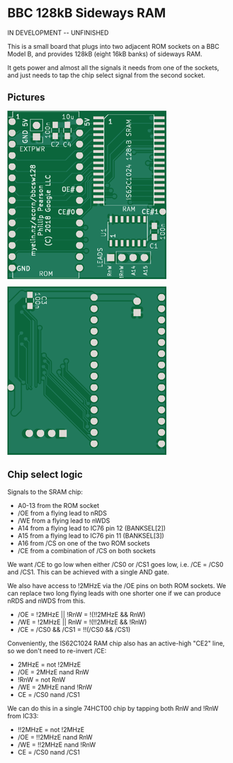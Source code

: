BBC 128kB Sideways RAM
======================

IN DEVELOPMENT -- UNFINISHED

This is a small board that plugs into two adjacent ROM sockets on a BBC Model B,
and provides 128kB (eight 16kB banks) of sideways RAM.

It gets power and almost all the signals it needs from one of the sockets, and
just needs to tap the chip select signal from the second socket.

Pictures
--------

![PCB front](pcb/pcb-front.png)

![PCB back](pcb/pcb-back.png)

Chip select logic
-----------------

Signals to the SRAM chip:

- A0-13 from the ROM socket
- /OE from a flying lead to nRDS
- /WE from a flying lead to nWDS
- A14 from a flying lead to IC76 pin 12 (BANKSEL[2])
- A15 from a flying lead to IC76 pin 11 (BANKSEL[3])
- A16 from /CS on one of the two ROM sockets
- /CE from a combination of /CS on both sockets

We want /CE to go low when either /CS0 or /CS1 goes low, i.e. /CE = /CS0 and
/CS1.  This can be achieved with a single AND gate.

We also have access to !2MHzE via the /OE pins on both ROM sockets.  We can
replace two long flying leads with one shorter one if we can produce nRDS and
nWDS from this.

- /OE = !2MHzE || !RnW = !(!!2MHzE && RnW)
- /WE = !2MHzE || RnW = !(!!2MHzE && !RnW)
- /CE = /CS0 && /CS1 = !!(/CS0 && /CS1)

Conveniently, the IS62C1024 RAM chip also has an active-high "CE2" line, so we
don't need to re-invert /CE:

- 2MHzE = not !2MHzE
- /OE = 2MHzE nand RnW
- !RnW = not RnW
- /WE = 2MHzE nand !RnW
- CE = /CS0 nand /CS1

We can do this in a single 74HCT00 chip by tapping both RnW and !RnW from IC33:

- !!2MHzE = not !2MHzE
- /OE = !!2MHzE nand RnW
- /WE = !!2MHzE nand !RnW
- CE = /CS0 nand /CS1
